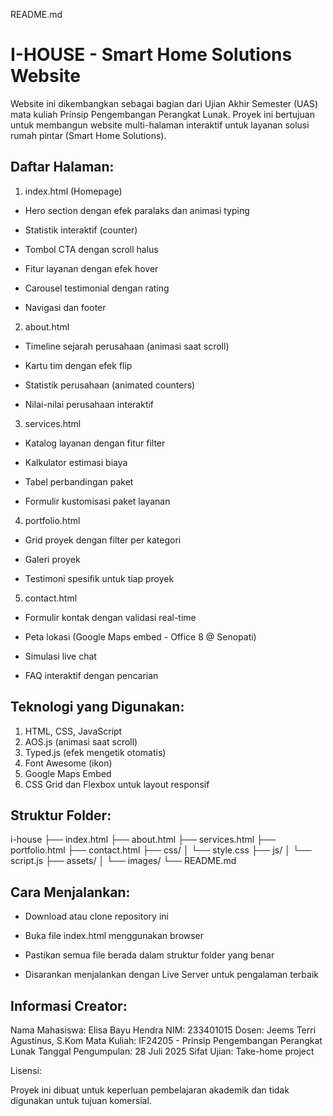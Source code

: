 README.md

# I-HOUSE - Smart Home Solutions Website

Website ini dikembangkan sebagai bagian dari Ujian Akhir Semester (UAS) mata kuliah Prinsip Pengembangan Perangkat Lunak.
Proyek ini bertujuan untuk membangun website multi-halaman interaktif untuk layanan solusi rumah pintar (Smart Home Solutions).

## Daftar Halaman:

1. index.html (Homepage)

- Hero section dengan efek paralaks dan animasi typing

- Statistik interaktif (counter)

- Tombol CTA dengan scroll halus

- Fitur layanan dengan efek hover

- Carousel testimonial dengan rating

- Navigasi dan footer

2. about.html

- Timeline sejarah perusahaan (animasi saat scroll)

- Kartu tim dengan efek flip

- Statistik perusahaan (animated counters)

- Nilai-nilai perusahaan interaktif

3. services.html

- Katalog layanan dengan fitur filter

- Kalkulator estimasi biaya

- Tabel perbandingan paket

- Formulir kustomisasi paket layanan

4. portfolio.html

- Grid proyek dengan filter per kategori

- Galeri proyek

- Testimoni spesifik untuk tiap proyek

5. contact.html

- Formulir kontak dengan validasi real-time

- Peta lokasi (Google Maps embed - Office 8 @ Senopati)

- Simulasi live chat

- FAQ interaktif dengan pencarian

## Teknologi yang Digunakan:

1. HTML, CSS, JavaScript
2. AOS.js (animasi saat scroll)
3. Typed.js (efek mengetik otomatis)
4. Font Awesome (ikon)
5. Google Maps Embed
6. CSS Grid dan Flexbox untuk layout responsif

## Struktur Folder:

i-house
├── index.html
├── about.html
├── services.html
├── portfolio.html
├── contact.html
├── css/
│ └── style.css
├── js/
│ └── script.js
├── assets/
│ └── images/
└── README.md

## Cara Menjalankan:

- Download atau clone repository ini

- Buka file index.html menggunakan browser

- Pastikan semua file berada dalam struktur folder yang benar

- Disarankan menjalankan dengan Live Server untuk pengalaman terbaik

## Informasi Creator:

Nama Mahasiswa: Elisa Bayu Hendra
NIM: 233401015
Dosen: Jeems Terri Agustinus, S.Kom
Mata Kuliah: IF24205 - Prinsip Pengembangan Perangkat Lunak
Tanggal Pengumpulan: 28 Juli 2025
Sifat Ujian: Take-home project

Lisensi:

Proyek ini dibuat untuk keperluan pembelajaran akademik dan tidak digunakan untuk tujuan komersial.
